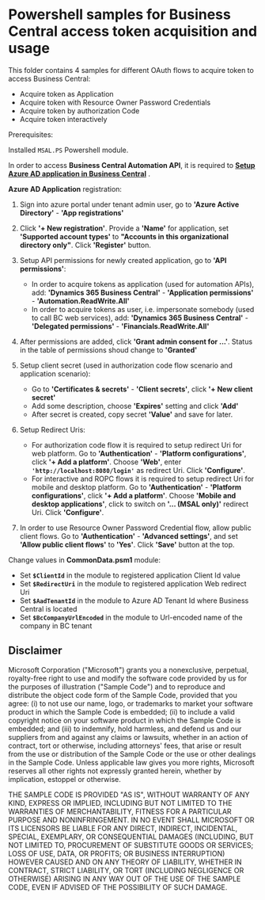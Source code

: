 # Powershell samples for Business Central access token acquisition and usage

This folder contains 4 samples for different OAuth flows to acquire token to access Business Central:

* Acquire token as Application
* Acquire token with Resource Owner Password Credentials
* Acquire token by authorization Code
* Acquire token interactively

Prerequisites:

Installed `MSAL.PS` Powershell module.

In order to access **Business Central Automation API**, it is required to **[Setup Azure AD application in Business Central](https://docs.microsoft.com/en-us/dynamics365/business-central/dev-itpro/administration/automation-apis-using-s2s-authentication#task-2-set-up-the-azure-ad-application-in-)** .

**Azure AD Application** registration:

1. Sign into azure portal under tenant admin user, go to **'Azure Active Directory'** - **'App registrations'**

2. Click **'+ New registration'**. Provide a **'Name'** for application, set **'Supported account types'** to **"Accounts in this organizational directory only"**. Click **'Register'** button.

3. Setup API permissions for newly created application, go to **'API permissions'**:
    * In order to acquire tokens as application (used for automation APIs), add: **'Dynamics 365 Business Central'** - **'Application permissions'** - **'Automation.ReadWrite.All'**
    * In order to acquire tokens as user, i.e. impersonate somebody (used to call BC web services), add: **'Dynamics 365 Business Central'** - **'Delegated permissions'** - **'Financials.ReadWrite.All'**

4. After permissions are added, click **'Grant admin consent for ...'**. Status in the table of permissions shoud change to **'Granted'**

5. Setup client secret (used in authorization code flow scenario and application scenario):
    * Go to **'Certificates & secrets'** - **'Client secrets'**, click **'+ New client secret'**
    * Add some description, choose **'Expires'** setting and click **'Add'**
    * After secret is created, copy secret **'Value'** and save for later.

6. Setup Redirect Uris:
    * For authorization code flow it is required to setup redirect Uri for web platform. Go to **'Authentication'** - **'Platform configurations'**, click **'+ Add a platform'**. Choose **'Web'**, enter **`'http://localhost:8080/login'`** as redirect Uri. Click **'Configure'**.
    * For interactive and ROPC flows it is required to setup redirect Uri for mobile and desktop platform. Go to **'Authentication'** - **'Platform configurations'**, click **'+ Add a platform'**. Choose **'Mobile and desktop applications'**, click to switch on **'... (MSAL only)'** redirect Uri. Click **'Configure'**.

7. In order to use Resource Owner Password Credential flow, allow public client flows. Go to **'Authentication'** - **'Advanced settings'**, and set **'Allow public client flows'** to **'Yes'**. Click **'Save'** button at the top.

Change values in **CommonData.psm1** module:

  * Set **`$ClientId`** in the module to registered application Client Id value 
  * Set **`$RedirectUri`** in the module to registered application Web redirect Uri
  * Set **`$AadTenantId`** in the module to Azure AD Tenant Id where Business Central is located
  * Set **`$BcCompanyUrlEncoded`** in the module to Url-encoded name of the company in BC tenant

## Disclaimer

Microsoft Corporation ("Microsoft") grants you a nonexclusive, perpetual, royalty-free right to use and modify the software code provided by us for the purposes of illustration ("Sample Code") and to reproduce and distribute the object code form of the Sample Code, provided that you agree: (i) to not use our name, logo, or trademarks to market your software product in which the Sample Code is embedded; (ii) to include a valid copyright notice on your software product in which the Sample Code is embedded; and (iii) to indemnify, hold harmless, and defend us and our suppliers from and against any claims or lawsuits, whether in an action of contract, tort or otherwise, including attorneys' fees, that arise or result from the use or distribution of the Sample Code or the use or other dealings in the Sample Code. Unless applicable law gives you more rights, Microsoft reserves all other rights not expressly granted herein, whether by implication, estoppel or otherwise.

THE SAMPLE CODE IS PROVIDED "AS IS", WITHOUT WARRANTY OF ANY KIND, EXPRESS OR IMPLIED, INCLUDING BUT NOT LIMITED TO THE WARRANTIES OF MERCHANTABILITY, FITNESS FOR A PARTICULAR PURPOSE AND NONINFRINGEMENT. IN NO EVENT SHALL MICROSOFT OR ITS LICENSORS BE LIABLE FOR ANY DIRECT, INDIRECT, INCIDENTAL, SPECIAL, EXEMPLARY, OR CONSEQUENTIAL DAMAGES (INCLUDING, BUT NOT LIMITED TO, PROCUREMENT OF SUBSTITUTE GOODS OR SERVICES; LOSS OF USE, DATA, OR PROFITS; OR BUSINESS INTERRUPTION) HOWEVER CAUSED AND ON ANY THEORY OF LIABILITY, WHETHER IN CONTRACT, STRICT LIABILITY, OR TORT (INCLUDING NEGLIGENCE OR OTHERWISE) ARISING IN ANY WAY OUT OF THE USE OF THE SAMPLE CODE, EVEN IF ADVISED OF THE POSSIBILITY OF SUCH DAMAGE.
